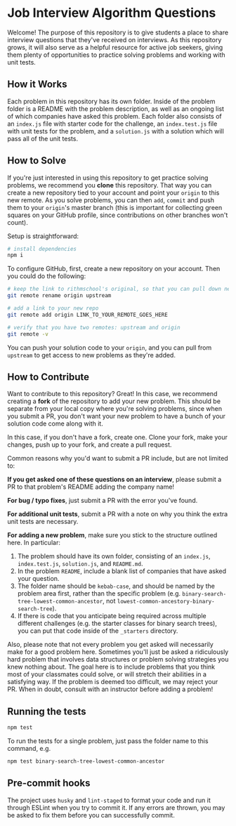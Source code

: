 # Job Interview Algorithm Questions

Welcome! The purpose of this repository is to give students a place to share interview questions that they've received on interviews. As this repository grows, it will also serve as a helpful resource for active job seekers, giving them plenty of opportunities to practice solving problems and working with unit tests.

## How it Works

Each problem in this repository has its own folder. Inside of the problem folder is a README with the problem description, as well as an ongoing list of which companies have asked this problem. Each folder also consists of an `index.js` file with starter code for the challenge, an `index.test.js` file with unit tests for the problem, and a `solution.js` with a solution which will pass all of the unit tests.

## How to Solve

If you're just interested in using this repository to get practice solving problems, we recommend you **clone** this repository. That way you can create a new repository tied to your account and point your `origin` to this new remote. As you solve problems, you can then `add`, `commit` and push them to your `origin`'s master branch (this is important for collecting green squares on your GitHub profile, since contributions on other branches won't count).

Setup is straightforward:

```sh
# install dependencies
npm i
```

To configure GitHub, first, create a new repository on your account. Then you could do the following:

```sh
# keep the link to rithmschool's original, so that you can pull down new problems
git remote rename origin upstream

# add a link to your new repo
git remote add origin LINK_TO_YOUR_REMOTE_GOES_HERE

# verify that you have two remotes: upstream and origin
git remote -v
```

You can push your solution code to your `origin`, and you can pull from `upstream` to get access to new problems as they're added.

## How to Contribute

Want to contribute to this repository? Great! In this case, we recommend creating a **fork** of the repository to add your new problem. This should be separate from your local copy where you're solving problems, since when you submit a PR, you don't want your new problem to have a bunch of your solution code come along with it.

In this case, if you don't have a fork, create one. Clone your fork, make your changes, push up to your fork, and create a pull request.

Common reasons why you'd want to submit a PR include, but are not limited to:

**If you get asked one of these questions on an interview**, please submit a PR to that problem's README adding the company name!

**For bug / typo fixes**, just submit a PR with the error you've found.

**For additional unit tests**, submit a PR with a note on why you think the extra unit tests are necessary.

**For adding a new problem**, make sure you stick to the structure outlined here. In particular:

  1. The problem should have its own folder, consisting of an `index.js`, `index.test.js`, `solution.js`, and `README.md`. 
  2. In the problem `README`, include a blank list of companies that have asked your question.
  3. The folder name should be `kebab-case`, and should be named by the problem area first, rather than the specific problem (e.g. `binary-search-tree-lowest-common-ancestor`, not `lowest-common-ancestory-binary-search-tree`).
  4. If there is code that you anticipate being required across multiple different challenges (e.g. the starter classes for binary search trees), you can put that code inside of the `_starters` directory.

Also, please note that not every problem you get asked will necessarily make for a good problem here. Sometimes you'll just be asked a ridiculously hard problem that involves data structures or problem solving strategies you knew nothing about. The goal here is to include problems that you think most of your classmates could solve, or will stretch their abilities in a satisfying way. If the problem is deemed too difficult, we may reject your PR. When in doubt, consult with an instructor before adding a problem!

## Running the tests

```sh
npm test
```

To run the tests for a single problem, just pass the folder name to this command, e.g.

```sh
npm test binary-search-tree-lowest-common-ancestor
```

## Pre-commit hooks

The project uses `husky` and `lint-staged` to format your code and run it through ESLint when you try to commit it. If any errors are thrown, you may be asked to fix them before you can successfully commit.
